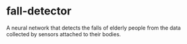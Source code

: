 # fall-detector
A neural network that detects the falls of elderly people from the data collected by sensors attached to their bodies.
